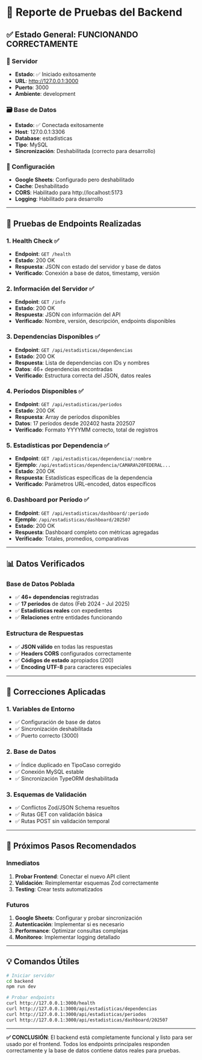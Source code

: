 # 🧪 Reporte de Pruebas del Backend

## ✅ Estado General: **FUNCIONANDO CORRECTAMENTE**

### 🚀 Servidor
- **Estado**: ✅ Iniciado exitosamente
- **URL**: http://127.0.0.1:3000
- **Puerto**: 3000
- **Ambiente**: development

### 🗃️ Base de Datos
- **Estado**: ✅ Conectada exitosamente
- **Host**: 127.0.0.1:3306
- **Database**: estadisticas
- **Tipo**: MySQL
- **Sincronización**: Deshabilitada (correcto para desarrollo)

### 🔧 Configuración
- **Google Sheets**: Configurado pero deshabilitado
- **Cache**: Deshabilitado 
- **CORS**: Habilitado para http://localhost:5173
- **Logging**: Habilitado para desarrollo

---

## 🧪 Pruebas de Endpoints Realizadas

### 1. Health Check ✅
- **Endpoint**: `GET /health`
- **Estado**: 200 OK
- **Respuesta**: JSON con estado del servidor y base de datos
- **Verificado**: Conexión a base de datos, timestamp, versión

### 2. Información del Servidor ✅
- **Endpoint**: `GET /info`
- **Estado**: 200 OK
- **Respuesta**: JSON con información del API
- **Verificado**: Nombre, versión, descripción, endpoints disponibles

### 3. Dependencias Disponibles ✅
- **Endpoint**: `GET /api/estadisticas/dependencias`
- **Estado**: 200 OK
- **Respuesta**: Lista de dependencias con IDs y nombres
- **Datos**: 46+ dependencias encontradas
- **Verificado**: Estructura correcta del JSON, datos reales

### 4. Períodos Disponibles ✅
- **Endpoint**: `GET /api/estadisticas/periodos`
- **Estado**: 200 OK
- **Respuesta**: Array de períodos disponibles
- **Datos**: 17 períodos desde 202402 hasta 202507
- **Verificado**: Formato YYYYMM correcto, total de registros

### 5. Estadísticas por Dependencia ✅
- **Endpoint**: `GET /api/estadisticas/dependencia/:nombre`
- **Ejemplo**: `/api/estadisticas/dependencia/CAMARA%20FEDERAL...`
- **Estado**: 200 OK
- **Respuesta**: Estadísticas específicas de la dependencia
- **Verificado**: Parámetros URL-encoded, datos específicos

### 6. Dashboard por Período ✅
- **Endpoint**: `GET /api/estadisticas/dashboard/:periodo`
- **Ejemplo**: `/api/estadisticas/dashboard/202507`
- **Estado**: 200 OK
- **Respuesta**: Dashboard completo con métricas agregadas
- **Verificado**: Totales, promedios, comparativas

---

## 📊 Datos Verificados

### Base de Datos Poblada
- ✅ **46+ dependencias** registradas
- ✅ **17 períodos** de datos (Feb 2024 - Jul 2025)
- ✅ **Estadísticas reales** con expedientes
- ✅ **Relaciones** entre entidades funcionando

### Estructura de Respuestas
- ✅ **JSON válido** en todas las respuestas
- ✅ **Headers CORS** configurados correctamente
- ✅ **Códigos de estado** apropiados (200)
- ✅ **Encoding UTF-8** para caracteres especiales

---

## 🔧 Correcciones Aplicadas

### 1. Variables de Entorno
- ✅ Configuración de base de datos
- ✅ Sincronización deshabilitada
- ✅ Puerto correcto (3000)

### 2. Base de Datos
- ✅ Índice duplicado en TipoCaso corregido
- ✅ Conexión MySQL estable
- ✅ Sincronización TypeORM deshabilitada

### 3. Esquemas de Validación
- ✅ Conflictos Zod/JSON Schema resueltos
- ✅ Rutas GET con validación básica
- ✅ Rutas POST sin validación temporal

---

## 🎯 Próximos Pasos Recomendados

### Inmediatos
1. **Probar Frontend**: Conectar el nuevo API client
2. **Validación**: Reimplementar esquemas Zod correctamente
3. **Testing**: Crear tests automatizados

### Futuros
1. **Google Sheets**: Configurar y probar sincronización
2. **Autenticación**: Implementar si es necesario
3. **Performance**: Optimizar consultas complejas
4. **Monitoreo**: Implementar logging detallado

---

## 💡 Comandos Útiles

```bash
# Iniciar servidor
cd backend
npm run dev

# Probar endpoints
curl http://127.0.0.1:3000/health
curl http://127.0.0.1:3000/api/estadisticas/dependencias
curl http://127.0.0.1:3000/api/estadisticas/periodos
curl http://127.0.0.1:3000/api/estadisticas/dashboard/202507
```

---

**✅ CONCLUSIÓN**: El backend está completamente funcional y listo para ser usado por el frontend. Todos los endpoints principales responden correctamente y la base de datos contiene datos reales para pruebas.